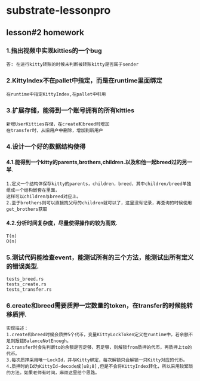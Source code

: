 # substrate-lessonpro
## lesson#2 homework
### 1.指出视频中实现kitties的一个bug
 ```
答: 在进行kitty转账的时候未判断被转账kitty是否属于sender
 ```
### 2.KittyIndex不在pallet中指定，而是在runtime里面绑定
```
在runtime中指定KittyIndex,在pallet中引用
```
### 3.扩展存储，能得到一个账号拥有的所有kitties
```
新增UserKitties存储，在create和breed时增加
在transfer时，从旧用户中删除，增加到新用户
```

### 4.设计一个好的数据结构使得
#### 4.1.能得到一个kitty的parents,brothers,children.以及和他一起breed过的另一半.
```
1.定义一个结构体保存kitty的parents，children，breed，其中children/breed单独组成一个结构嵌套在里面，
这样可以children与breed对应上。
2.至于brothers则可以直接找父母的children就可以了，这里没有记录，再查询的时候使用get_brothers获取
```
#### 4.2.分析时间复杂度，尽量使得操作的较为高效.
```
T(n)
O(n)
```

### 5.测试代码能检查event，能测试所有的三个方法，能测试出所有定义的错误类型.
```
tests_breed.rs
tests_create.rs
tests_transfer.rs
```

### 6.create和breed需要质押一定数量的token，在transfer的时候能转移质押.
```
实现描述：
1.create和breed时候会质押5个代币，变量KittyLockToken定义在runtime中，若余额不足则报错BalanceNotEnough。
2.transfer时会先判断to的余额是否足够，若足够，则解锁from质押的代币，再质押上to的代币。
3.每次质押采用唯一LockId，并与Kitty绑定，每次解锁只会解锁一只Kitty对应的代币。
4.质押时的Id为KittyId-decode成[u8;8],但是不会将KittyIndex转化，所以采用较繁琐的方法。如果老师有时间，麻烦这里给个思路。
```